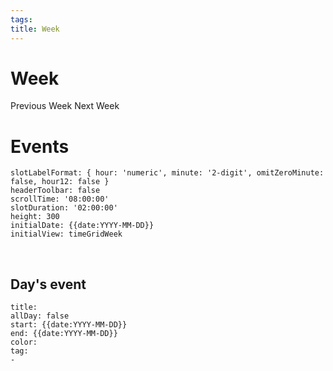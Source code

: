 ```yaml
---
tags: 
title: Week 
---
```

# Week 
Previous Week
Next Week

# Events
```itinerary
slotLabelFormat: { hour: 'numeric', minute: '2-digit', omitZeroMinute: false, hour12: false }
headerToolbar: false
scrollTime: '08:00:00'
slotDuration: '02:00:00'
height: 300
initialDate: {{date:YYYY-MM-DD}}
initialView: timeGridWeek

```
<!--```itinerary
slotLabelFormat: { hour: 'numeric', minute: '2-digit', omitZeroMinute: false, hour12: false }
headerToolbar: False
scrollTime: '08:00:00'
slotDuration: '01:00:00'
height: 200
allDaySlot: false
initialdate: {{date:YYYY-MM-DD}}
initialView: listWeek
```-->
<br/>

##  Day's event

```itinerary-event
title: 
allDay: false
start: {{date:YYYY-MM-DD}}
end: {{date:YYYY-MM-DD}}
color: 
tag:
- 
```


